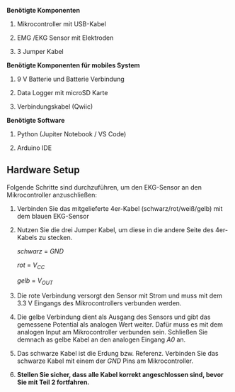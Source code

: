 **Benötigte Komponenten**

1. Mikrocontroller mit USB-Kabel

2. EMG /EKG Sensor mit Elektroden

3. 3 Jumper Kabel

**Benötigte Komponenten für mobiles System**

1. 9 V Batterie und Batterie Verbindung

2. Data Logger mit microSD Karte

3. Verbindungskabel (Qwiic)

**Benötigte Software**

1. Python (Jupiter Notebook / VS Code)

2. Arduino IDE

## **Hardware Setup**

Folgende Schritte sind durchzuführen, um den EKG-Sensor an den Mikrocontroller anzuschließen:
    
1. Verbinden Sie das mitgelieferte 4er-Kabel (schwarz/rot/weiß/gelb) mit dem blauen EKG-Sensor

2. Nutzen Sie die drei Jumper Kabel, um diese in die andere Seite des 4er-Kabels zu stecken.

    *schwarz* = *GND*

    *rot* = *V<sub>CC</sub>*

    *gelb* = *V<sub>OUT</sub>*

3. Die rote Verbindung versorgt den Sensor mit Strom und muss mit dem 3.3 V Eingangs des Mikrocontrollers verbunden werden.

4. Die gelbe Verbindung dient als Ausgang des Sensors und gibt das gemessene Potential als analogen Wert weiter. Dafür muss es mit dem analogen Input am Mikrocontroller verbunden sein. Schließen Sie demnach as gelbe Kabel an den analogen Eingang *A0* an.

5. Das schwarze Kabel ist die Erdung bzw. Referenz. Verbinden Sie das schwarze Kabel mit einem der *GND* Pins am Mikrocontroller.

6. **Stellen Sie sicher, dass alle Kabel korrekt angeschlossen sind, bevor Sie mit Teil 2 fortfahren.**